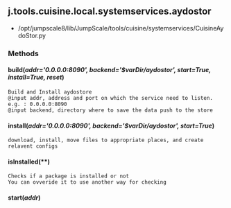 <!-- toc -->
## j.tools.cuisine.local.systemservices.aydostor

- /opt/jumpscale8/lib/JumpScale/tools/cuisine/systemservices/CuisineAydoStor.py

### Methods

#### build(*addr='0.0.0.0:8090', backend='$varDir/aydostor', start=True, install=True, reset*) 

```
Build and Install aydostore
@input addr, address and port on which the service need to listen. e.g. : 0.0.0.0:8090
@input backend, directory where to save the data push to the store

```

#### install(*addr='0.0.0.0:8090', backend='$varDir/aydostor', start=True*) 

```
download, install, move files to appropriate places, and create relavent configs

```

#### isInstalled(**) 

```
Checks if a package is installed or not
You can ovveride it to use another way for checking

```

#### start(*addr*) 

